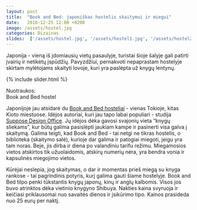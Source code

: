 ```yaml
---
layout: post
title:  "Book and Bed: japoniškas hostelis skaitymui ir miegui"
date:   2016-12-25 12:00 +0200
image: /assets/hostel.jpg
categories: Dizainas
slides:  ['/assets/hostel.jpg', '/assets/hostel1.jpg', '/assets/hostel2.jpg', '/assets/beds1.jpg']
---
```


Japonija - vieną iš įdomiausių vietų pasaulyje, turistai šioje šalyje gali patirti įvairių ir netikėtų įspūdžių.
Pavyzdžiui, pernakvoti nepaprastam hostelyje skirtam mylėtojams skaityti lovoje, kuri yra 
paslėpta už knygų lentynų.


{% include slider.html %}
<div class="smaller lighter" style="margin: 12px 0;">
Nuotraukos: <br />
Book and Bed hostel
</div>

Japonijoje jau atsidarė du <a href="http://bookandbedtokyo.com/en/" target="_blank">Book and Bed hosteliai</a> - vienas Tokioje, kitas Kioto miestuose. Idėjos autoriai,
kuri jau tapo labai populiari - studija <a href="http://www.suppose.jp/index_e.html" target="_blank">Suppose Design Office</a>. Jų idėjos dėka gavosi svajonių vieta “knygų sliekams”, kur būtų galima pasislėpti jaukiam kampe ir pasinerti visa galva į skaitymą. Galima teigti, kad Book and Bed - tai netgi ne tikras hostelis, o biblioteka (skaitymo salė), kurioje dar galima ir patogiai miegoti, jeigu yra tam noras. Beje, jis dirba ir diena po valandiniu tarifu režimu. Miegamosios vietos atskirtos tik užuolaidomis, atskirų numerių nėra, yra bendra vonia ir kapsulinės miegojimo vietos. 

Kūrėjai neslepia, jog skaitymas, o dar ir momentas prieš miegą su knyga rankose - tai pagrindinis potyris, kurį galima gauti šiame hostelyje. Book and Bed tilpo penki tūkstantis knygų japonų, 
kinų ir anglų kalbomis. Visos jos buvo atrinktos dėka vietinio knygyno Shibuya. Nakties kaina svyruoja ir keičiasi priklausomai nuo savaitės dienos ir įsikūrimo tipo. Kainos prasideda nuo 25 eurų per naktį.